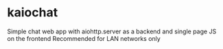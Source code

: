 # kaiochat
Simple chat web app with aiohttp.server as a backend and single page JS on the frontend
Recommended for LAN networks only
